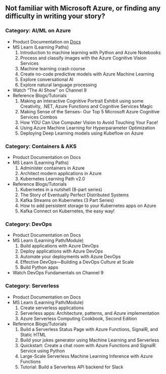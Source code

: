 ## Not familiar with Microsoft Azure, or finding any difficulty in writing your story?

### Category: AI/ML on Azure

- Product Documentation on [Docs](https://docs.microsoft.com/en-in/azure/?product=ai-machine-learning&wt.mc_id=AID3011243_QSG_EML_425409) 
- MS Learn (Learning Paths) 
  1. Introduction to machine learning with Python and Azure Notebooks
  2. Process and classify images with the Azure Cognitive Vision Services
  3. Machine learning crash course
  4. Create no-code predictive models with Azure Machine Learning
  5. Explore conversational AI
  6. Explore natural language processing
- Watch “The AI Show” on Channel 9
- Reference Blogs/Tutorials 
  1. Making an Interactive Cognitive Portrait Exhibit using some Creativity, .NET, Azure Functions and Cognitive Services Magic
  2. Making Sense of the Senses- Our Top 5 Microsoft Azure Cognitive Services Combos 
  3. How YOU Can Use Computer Vision to Avoid Touching Your Face!
  4. Using Azure Machine Learning for Hyperparameter Optimization
  5. Deploying Deep Learning models using Kubeflow on Azure

### Category: Containers & AKS

- Product Documentation on Docs
- MS Learn (Learning Paths) 
  1. Administer containers in Azure
  2. Architect modern applications in Azure
  3. Kubernetes Learning Path v2.0
- Reference Blogs/Tutorials 
  1. Kubernetes in a nutshell (8-part series)
  2. The Story of Eventually Perfect Distributed Systems
  3. Kafka Streams on Kubernetes (3 Part Series)
  4. How to add persistent storage to your Kubernetes apps on Azure
  5. Kafka Connect on Kubernetes, the easy way!

### Category: DevOps

- Product Documentation on Docs
- MS Learn (Learning Path/Module) 
  1. Build applications with Azure DevOps
  2. Deploy applications with Azure DevOps
  3. Automate your deployments with Azure DevOps
  4. Effective DevOps—Building a DevOps Culture at Scale
  5. Build Python apps
- Watch DevOps Fundamentals  on Channel 9

### Category: Serverless

- Product Documentation on Docs
- MS Learn (Learning Path/Module) 
  1. Create serverless applications
  2. Serverless apps: Architecture, patterns, and Azure implementation
  3. Azure Serverless Computing Cookbook, Second Edition
- Reference Blogs/Tutorials 
  1. Build a Serverless Status Page with Azure Functions, SignalR, and Static HTML
  2. Build your jokes generator using Machine Learning and Serverless
  3. Quickstart: Create a chat room with Azure Functions and SignalR Service using Python
  4. Large-Scale Serverless Machine Learning Inference with Azure Functions
  5. Tutorial: Build a Serverless API backend for Slack

